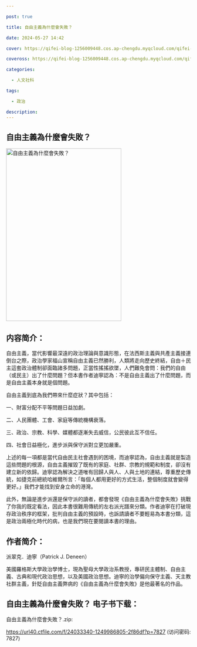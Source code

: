 ```yaml
---

post: true

title: 自由主義為什麼會失敗？

date: 2024-05-27 14:42

cover: https://qifei-blog-1256009448.cos.ap-chengdu.myqcloud.com/qifei-blog/6618ab0268eb935713eb056e.jpg

coveross: https://qifei-blog-1256009448.cos.ap-chengdu.myqcloud.com/qifei-blog/6618ab0268eb935713eb056e.jpg

categories:

  - 人文社科

tags:

  - 政治

description:
---
```


## 自由主義為什麼會失敗？
<img alt="自由主義為什麼會失敗？ " class="aligncenter loaded" data-was-processed="true" decoding="async" fetchpriority="high" height="471" src="https://qifei-blog-1256009448.cos.ap-chengdu.myqcloud.com/qifei-blog/6618ab0268eb935713eb056e.jpg" style="cursor: zoom-in;" width="314"/>

## 内容简介：

自由主義，當代影響最深遠的政治理論與意識形態，在法西斯主義與共產主義接連倒台之際，政治學家福山宣稱自由主義已然勝利，人類將走向歷史終結，自由＋民主這套政治體制卻面臨諸多問題，正當性搖搖欲墜，人們難免會問：我們的自由（或民主）出了什麼問題？但本書作者迪寧認為：不是自由主義出了什麼問題，而是自由主義本身就是個問題。

自由主義到底為我們帶來什麼症狀？其中包括：

一、財富分配不平等問題日益加劇。

二、人民團體、工會、家庭等傳統機構衰落。

三、政治、宗教、科學、媒體都逐漸失去威信，公民彼此互不信任。

四、社會日益極化，進步派與保守派對立更加嚴重。

上述的每一項都是當代自由民主社會遇到的困境，而迪寧認為，自由主義就是製造這些問題的根源，自由主義摧毀了既有的家庭、社群、宗教的規範和制度，卻沒有建立新的依歸。迪寧認為解決之道唯有回歸人與人、人與土地的連結，尊重歷史傳統，如捷克前總統哈維爾所言：「每個人都用更好的方式生活，整個制度就會變得更好。」我們才能找到安身立命的港灣。

此外，無論是進步派還是保守派的讀者，都會發現《自由主義為什麼會失敗》挑戰了你我的既定看法，因此本書很難用傳統的左右派光譜來分類。作者迪寧在打破現存政治秩序的框架，批判自由主義的預設時，也訴請讀者不要輕易為本書分類，這是政治兩極化時代的病，也是我們現在要閱讀本書的理由。

## 作者简介：

派翠克．迪寧（Patrick J. Deneen）

美國羅格斯大學政治學博士，現為聖母大學政治系教授，專研民主體制、自由主義、古典和現代政治思想，以及美國政治思想。迪寧的治學偏向保守主義、天主教社群主義，針貶自由主義弊病的《自由主義為什麼會失敗》是他最著名的作品。

## 自由主義為什麼會失敗？ 电子书下载：
自由主義為什麼會失敗？.zip: 

https://url40.ctfile.com/f/24033340-1249986805-2f86df?p=7827 (访问密码: 7827)
